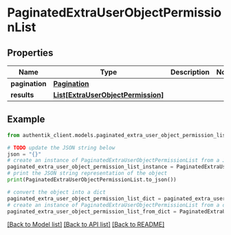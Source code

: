 # PaginatedExtraUserObjectPermissionList


## Properties

Name | Type | Description | Notes
------------ | ------------- | ------------- | -------------
**pagination** | [**Pagination**](Pagination.md) |  | 
**results** | [**List[ExtraUserObjectPermission]**](ExtraUserObjectPermission.md) |  | 

## Example

```python
from authentik_client.models.paginated_extra_user_object_permission_list import PaginatedExtraUserObjectPermissionList

# TODO update the JSON string below
json = "{}"
# create an instance of PaginatedExtraUserObjectPermissionList from a JSON string
paginated_extra_user_object_permission_list_instance = PaginatedExtraUserObjectPermissionList.from_json(json)
# print the JSON string representation of the object
print(PaginatedExtraUserObjectPermissionList.to_json())

# convert the object into a dict
paginated_extra_user_object_permission_list_dict = paginated_extra_user_object_permission_list_instance.to_dict()
# create an instance of PaginatedExtraUserObjectPermissionList from a dict
paginated_extra_user_object_permission_list_from_dict = PaginatedExtraUserObjectPermissionList.from_dict(paginated_extra_user_object_permission_list_dict)
```
[[Back to Model list]](../README.md#documentation-for-models) [[Back to API list]](../README.md#documentation-for-api-endpoints) [[Back to README]](../README.md)


